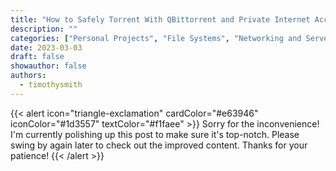 ```yaml
---
title: "How to Safely Torrent With QBittorrent and Private Internet Access"
description: ""
categories: ["Personal Projects", "File Systems", "Networking and Servers", "Software and Tools", "Tutorials and Guides", "Virtualization"]
date: 2023-03-03
draft: false
showauthor: false
authors:
  - timothysmith
---
```

{{< alert icon="triangle-exclamation" cardColor="#e63946" iconColor="#1d3557" textColor="#f1faee" >}}
Sorry for the inconvenience! I'm currently polishing up this post to make sure it's top-notch. Please swing by again later to check out the improved content. Thanks for your patience!
{{< /alert >}}